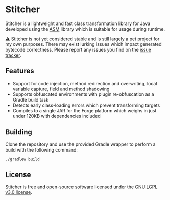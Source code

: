 Stitcher
========

Stitcher is a lightweight and fast class transformation library for Java developed using the
[ASM](https://asm.ow2.io/) library which is suitable for usage during runtime.

:warning: Stitcher is not yet considered stable and is still largely a pet project for my own purposes. There may exist
lurking issues which impact generated bytecode correctness. Please report any issues you find on the
[issue tracker](https://github.com/jellysquid3/stitcher/issues).

## Features
- Support for code injection, method redirection and overwriting, local variable capture, field and method shadowing
- Supports obfuscated environments with plugin re-obfuscation as a Gradle build task
- Detects early class-loading errors which prevent transforming targets
- Compiles to a single JAR for the Forge platform which weighs in just under 120KB with dependencies included

## Building

Clone the repository and use the provided Gradle wrapper to perform a build with the following command:

```
./gradlew build
```

## License

Stitcher is free and open-source software licensed under the
[GNU LGPL v3.0 license](https://www.gnu.org/licenses/lgpl-3.0.en.html).
